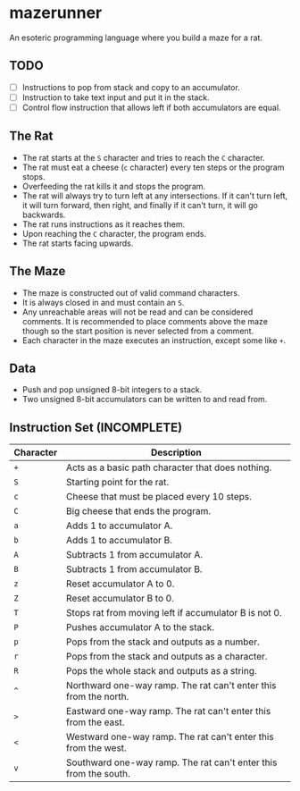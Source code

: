 # mazerunner
An esoteric programming language where you build a maze for a rat.

## TODO
* [ ] Instructions to pop from stack and copy to an accumulator.
* [ ] Instruction to take text input and put it in the stack.
* [ ] Control flow instruction that allows left if both accumulators are equal.

## The Rat
- The rat starts at the `S` character and tries to reach the `C` character.
- The rat must eat a cheese (`c` character) every ten steps or the program stops.
- Overfeeding the rat kills it and stops the program.
- The rat will always try to turn left at any intersections. If it can't turn left, it will turn forward, then right, and finally if it can't turn, it will go backwards.
- The rat runs instructions as it reaches them.
- Upon reaching the `C` character, the program ends.
- The rat starts facing upwards.

## The Maze
- The maze is constructed out of valid command characters.
- It is always closed in and must contain an `S`.
- Any unreachable areas will not be read and can be considered comments. It is recommended to place comments above the maze though so the start position is never selected from a comment.
- Each character in the maze executes an instruction, except some like `+`.

## Data
- Push and pop unsigned 8-bit integers to a stack.
- Two unsigned 8-bit accumulators can be written to and read from.

## Instruction Set (INCOMPLETE)
| Character | Description                                                      |
|-----------|------------------------------------------------------------------|
| `+`       | Acts as a basic path character that does nothing.                |
| `S`       | Starting point for the rat.                                      |
| `c`       | Cheese that must be placed every 10 steps.                       |
| `C`       | Big cheese that ends the program.                                |
| `a`       | Adds 1 to accumulator A.                                         |
| `b`       | Adds 1 to accumulator B.                                         |
| `A`       | Subtracts 1 from accumulator A.                                  |
| `B`       | Subtracts 1 from accumulator B.                                  |
| `z`       | Reset accumulator A to 0.                                        |
| `Z`       | Reset accumulator B to 0.                                        |
| `T`       | Stops rat from moving left if accumulator B is not 0.            |
| `P`       | Pushes accumulator A to the stack.                               |
| `p`       | Pops from the stack and outputs as a number.                     |
| `r`       | Pops from the stack and outputs as a character.                  |
| `R`       | Pops the whole stack and outputs as a string.                    |
| `^`       | Northward one-way ramp. The rat can't enter this from the north. |
| `>`       | Eastward one-way ramp. The rat can't enter this from the east.   |
| `<`       | Westward one-way ramp. The rat can't enter this from the west.   |
| `v`       | Southward one-way ramp. The rat can't enter this from the south. |
